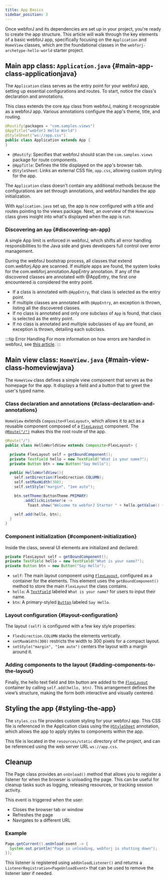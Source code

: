```yaml
---
title: App Basics
sidebar_position: 3
---
```


Once webforJ and its dependencies are set up in your project, you're ready to create the app structure. This article will walk through the key elements of a basic webforJ app, specifically focusing on the `Application` and `HomeView` classes, which are the foundational classes in the `webforj-archetype-hello-world` starter project.

## Main app class: `Application.java` {#main-app-class-applicationjava}

The `Application` class serves as the entry point for your webforJ app, setting up essential configurations and routes. To start, notice the class's declaration and annotations. 

This class extends the core `App` class from webforJ, making it recognizable as a webforJ app. Various annotations configure the app's theme, title, and routing.

```java
@Routify(packages = "com.samples.views")
@AppTitle("webforJ Hello World")
@StyleSheet("ws://app.css")
public class Application extends App {
}
```

- `@Routify`: Specifies that webforJ should scan the `com.samples.views` package for route components.
- `@AppTitle`: Defines the title displayed on the app's browser tab.
- `@StyleSheet`: Links an external CSS file, `app.css`, allowing custom styling for the app.

The `Application` class doesn't contain any additional methods because the configurations are set through annotations, and webforJ handles the app initialization.

With `Application.java` set up, the app is now configured with a title and routes pointing to the views package. Next, an overview of the `HomeView` class gives insight into what's displayed when the app is run.

### Discovering an `App` {#discovering-an-app}

A single <JavadocLink type="foundation" location="com/webforj/App" code='true'>App</JavadocLink> limit is enforced in webforJ, which shifts all error handling responsibilities to the Java side and gives developers full control over error management.
<!-- vale off -->
During the webforJ bootstrap process, all classes that extend <JavadocLink type="foundation" location="com/webforj/App" code='true'>com.webforj.App</JavadocLink> are scanned. If multiple apps are found, the system looks for the <JavadocLink type="foundation" location="com/webforj/annotation/AppEntry" code='true'>com.webforj.annotation.AppEntry</JavadocLink> annotation. If any of the discovered classes are annotated with <JavadocLink type="foundation" location="com/webforj/annotation/AppEntry" code='true' >@AppEntry</JavadocLink>, the first one encountered is considered the entry point.
<!-- vale on -->
- If a class is annotated with `@AppEntry`, that class is selected as the entry point.
- If multiple classes are annotated with `@AppEntry`, an exception is thrown, listing all the discovered classes.
- If no class is annotated and only one subclass of `App` is found, that class is selected as the entry point.
- If no class is annotated and multiple subclasses of `App` are found, an exception is thrown, detailing each subclass.

:::tip Error Handling
For more information on how errors are handled in webforJ, see [this article](../advanced/error-handling).
:::

## Main view class: `HomeView.java` {#main-view-class-homeviewjava}

The `HomeView` class defines a simple view component that serves as the homepage for the app. It displays a field and a button that to greet the user's typed name.

### Class declaration and annotations {#class-declaration-and-annotations}

`HomeView` extends `Composite<FlexLayout>`, which allows it to act as a reusable component composed of a [`FlexLayout`](../components/flex-layout) component. The [`@Route("/")`](../routing/overview) makes this the root route of the app.

```java
@Route("/")
public class HelloWorldView extends Composite<FlexLayout> {

  private FlexLayout self = getBoundComponent();
  private TextField hello = new TextField("What is your name?");
  private Button btn = new Button("Say Hello");

  public HelloWorldView(){
    self.setDirection(FlexDirection.COLUMN);
    self.setMaxWidth(300);
    self.setStyle("margin", "1em auto");

    btn.setTheme(ButtonTheme.PRIMARY)
        .addClickListener(e -> 
          Toast.show("Welcome to webforJ Starter " + hello.getValue() + "!", Theme.GRAY));

    self.add(hello, btn);
  }
}
```

<!-- TODO update/reinstate this section once hello world is overhauled -->

<!-- ### Component initialization

Inside the class, several UI elements are initialized and declared:

```java
private FlexLayout self = getBoundComponent();
private Img image = new Img("context://images/logo.svg");
private H1 title = new H1("Welcome to webforJ");
private Button counter = new Button("Count is 0");
private Anchor docs = new Anchor("https://documentation.webforj.com/", "Check out the docs to learn more");
private int count = 0;
```

- `self`: The main layout component using [`FlexLayout`](../components/flex-layout), configured as a container for the elements. This element uses the `getBoundComponent()` method to store the main `FlexLayout` the class contains.
- `image`: Displays an SVG logo.
- `title`: Shows a welcome message.
- `counter`: A button labeled `Count is 0`, which updates each time it's clicked.
- `docs`: A link to the webforJ documentation.

### Constructor and layout configuration {#constructor-and-layout-configuration}

The constructor sets up the layout and component interactions:

```java
public HomeView() {
    self.addClassName("home-view");
    self.setDirection(FlexDirection.COLUMN)
        .setJustifyContent(FlexJustifyContent.CENTER)
        .setAlignment(FlexAlignment.CENTER)
        .setSpacing("3em")
        .setStyle("height", "100dvh");

    counter.setTheme(ButtonTheme.PRIMARY);
    counter.onClick(e -> counter.setText("Current Count: " + (++count)));

    self.add(image, title, counter, docs);
}
```

- Layout Settings: The [`FlexLayout`](../components/flex-layout) is configured to stack items vertically, using `FlexDirection.COLUMN`, center them using `FlexJustifyContent.CENTER and FlexAlignment.CENTER`, and add spacing by calling `setSpacing("3em")`.
- Button Action: The counter button uses a click event listener, `onClick`, to increment the count and update its label whenever it’s clicked.
- Component Addition: Finally, all elements are added to the layout via `self.add(image, title, counter, and docs)`. -->

### Component initialization {#component-initialization}

Inside the class, several UI elements are initialized and declared:

```java
private FlexLayout self = getBoundComponent();
private TextField hello = new TextField("What is your name?");
private Button btn = new Button("Say Hello");
```

- `self`: The main layout component using [`FlexLayout`](../components/flex-layout), configured as a container for the elements. This element uses the `getBoundComponent()` method to store the main `FlexLayout` the class contains.
- `hello`: A [`TextField`](../components/fields/textfield) labeled `What is your name?` for users to input their name.
- `btn`: A primary-styled [`Button`](../components/button) labeled `Say Hello`.

### Layout configuration {#layout-configuration}

The layout `(self)` is configured with a few key style properties:

- `FlexDirection.COLUMN` stacks the elements vertically.
- `setMaxWidth(300)` restricts the width to 300 pixels for a compact layout.
- `setStyle("margin", "1em auto")` centers the layout with a margin around it.

### Adding components to the layout {#adding-components-to-the-layout}
Finally, the hello text field and btn button are added to the [`FlexLayout`](../components/flex-layout) container by calling `self.add(hello, btn)`. This arrangement defines the view’s structure, making the form both interactive and visually centered.

## Styling the app {#styling-the-app}

The `styles.css` file provides custom styling for your webforJ app. This CSS file is referenced in the Application class using the [`@StyleSheet`](../managing-resources/importing-assets#importing-css-files) annotation, which allows the app to apply styles to components within the app.

This file is located in the `resources/static` directory of the project, and can be referenced using the web server URL `ws://app.css`.

## Cleanup

The <JavadocLink type="foundation" location="com/webforj/Page" code='true'>Page</JavadocLink> class provides an `onUnload()` method that allows you to register a listener for when the browser is unloading the page. This can be useful for cleanup tasks such as logging, releasing resources, or tracking session activity.

This event is triggered when the user:

* Closes the browser tab or window
* Refreshes the page
* Navigates to a different URL

### Example

```java
Page.getCurrent().onUnload(event -> {
  System.out.println("Page is unloading, webforj is shutting down");
});
```

This listener is registered using `addUnloadListener()` and returns a `ListenerRegistration<PageUnloadEvent>` that can be used to remove the listener later if needed.
